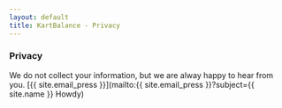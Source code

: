 ```yaml
---
layout: default
title: KartBalance - Privacy
---
```

### Privacy

We do not collect your information, but we are alway happy to hear from you. [{{ site.email_press }}](mailto:{{ site.email_press }}?subject={{ site.name }} Howdy)
